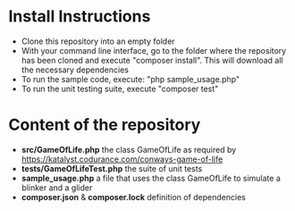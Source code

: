 # Install Instructions
* Clone this repository into an empty folder
* With your command line interface, go to the folder where the repository has been cloned and execute "composer install". This will download all the necessary dependencies
* To run the sample code, execute: "php sample_usage.php"
* To run the unit testing suite, execute "composer test"

# Content of the repository
* **src/GameOfLife.php** the class GameOfLife as required by https://katalyst.codurance.com/conways-game-of-life
* **tests/GameOfLifeTest.php** the suite of unit tests
* **sample_usage.php** a file that uses the class GameOfLife to simulate a blinker and a glider
* **composer.json** & **composer.lock** definition of dependencies
